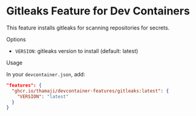 # Gitleaks Feature for Dev Containers

This feature installs gitleaks for scanning repositories for secrets.

Options

- `VERSION`: gitleaks version to install (default: latest)

Usage

In your `devcontainer.json`, add:

```json
"features": {
  "ghcr.io/thamaji/devcontainer-features/gitleaks:latest": {
    "VERSION": "latest"
  }
}
```
